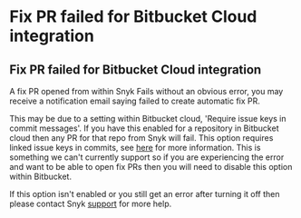 # Fix PR failed for Bitbucket Cloud integration

##  Fix PR failed for Bitbucket Cloud integration

A fix PR opened from within Snyk Fails without an obvious error, you may receive a notification email saying failed to create automatic fix PR.

This may be due to a setting within Bitbucket cloud, 'Require issue keys in commit messages'. If you have this enabled for a repository in Bitbucket cloud then any PR for that repo from Snyk will fail. This option requires linked issue keys in commits, see [here](https://support.atlassian.com/bitbucket-cloud/docs/link-to-a-web-service/#Linktoawebservice-Requirelinkedissuekeysincommits) for more information. This is something we can't currently support so if you are experiencing the error and want to be able to open fix PRs then you will need to disable this option within Bitbucket.

If this option isn't enabled or you still get an error after turning it off then please contact Snyk [support](https://support.snyk.io/hc/en-us/requests/new) for more help.

